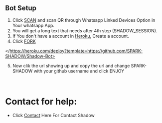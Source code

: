 ## Bot Setup

1. Click [SCAN](https://replit.com/@SPARK-SHADOW/ShadowBot) and scan QR through Whatsapp Linked Devices Option in Your whatsapp App.
2. You will get a long text that needs after 4th step (SHADOW_SESSION).
3. If You don't have a account in [Heroku](https://signup.heroku.com/), Create a account.
4. Click [FORK](https://github.com/SPARK-SHADOW/Shadow-Bot/fork)

</https://heroku.com/deploy?template=https://github.com/SPARK-SHADOW/Shadow-Bot>

5. Now clik the url showing up and copy the url and change SPARK-SHADOW with your github username and click ENJOY<br>
   <br>
   <br>

# Contact for help:
   * Click [Contact](https://wa.me/50371711717?text=Need+Help🙂) Here For Contact Shadow
